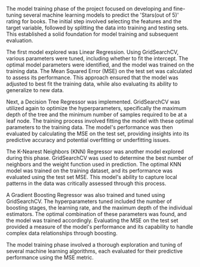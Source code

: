The model training phase of the project focused on developing and fine-tuning several machine learning models to predict the 'Stars(out of 5)' rating for books. The initial step involved selecting the features and the target variable, followed by splitting the data into training and testing sets. This established a solid foundation for model training and subsequent evaluation.

The first model explored was Linear Regression. Using GridSearchCV, various parameters were tuned, including whether to fit the intercept. The optimal model parameters were identified, and the model was trained on the training data. The Mean Squared Error (MSE) on the test set was calculated to assess its performance. This approach ensured that the model was adjusted to best fit the training data, while also evaluating its ability to generalize to new data.

Next, a Decision Tree Regressor was implemented. GridSearchCV was utilized again to optimize the hyperparameters, specifically the maximum depth of the tree and the minimum number of samples required to be at a leaf node. The training process involved fitting the model with these optimal parameters to the training data. The model's performance was then evaluated by calculating the MSE on the test set, providing insights into its predictive accuracy and potential overfitting or underfitting issues.

The K-Nearest Neighbors (KNN) Regressor was another model explored during this phase. GridSearchCV was used to determine the best number of neighbors and the weight function used in prediction. The optimal KNN model was trained on the training dataset, and its performance was evaluated using the test set MSE. This model's ability to capture local patterns in the data was critically assessed through this process.

A Gradient Boosting Regressor was also trained and tuned using GridSearchCV. The hyperparameters tuned included the number of boosting stages, the learning rate, and the maximum depth of the individual estimators. The optimal combination of these parameters was found, and the model was trained accordingly. Evaluating the MSE on the test set provided a measure of the model's performance and its capability to handle complex data relationships through boosting.

The model training phase involved a thorough exploration and tuning of several machine learning algorithms, each evaluated for their predictive performance using the MSE metric.
